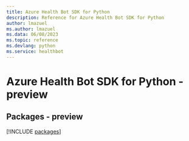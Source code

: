 ```yaml
---
title: Azure Health Bot SDK for Python
description: Reference for Azure Health Bot SDK for Python
author: lmazuel
ms.author: lmazuel
ms.data: 06/08/2023
ms.topic: reference
ms.devlang: python
ms.service: healthbot
---
```

# Azure Health Bot SDK for Python - preview
## Packages - preview
[!INCLUDE [packages](health-bot-index.md)]